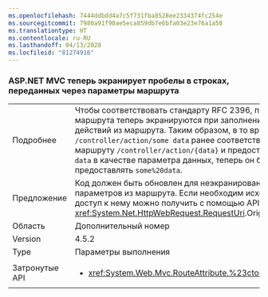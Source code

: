 ```yaml
---
ms.openlocfilehash: 7444ddbdd4a7c5f731fba8528ee2334374fc254e
ms.sourcegitcommit: 7980a91f90ae5eca859db7e6bfa03e23e76a1a50
ms.translationtype: HT
ms.contentlocale: ru-RU
ms.lasthandoff: 04/13/2020
ms.locfileid: "81274916"
---
```

### <a name="aspnet-mvc-now-escapes-spaces-in-strings-passed-in-via-route-parameters"></a>ASP.NET MVC теперь экранирует пробелы в строках, переданных через параметры маршрута

|   |   |
|---|---|
|Подробнее|Чтобы соответствовать стандарту RFC 2396, пробелы в путях маршрута теперь экранируются при заполнении параметров действий из маршрута. Таким образом, в то время как <code>/controller/action/some data</code> ранее соответствовал маршруту <code>/controller/action/{data}</code> и предоставлял <code>some data</code> в качестве параметра данных, теперь он будет предоставлять <code>some%20data</code>.|
|Предложение|Код должен быть обновлен для неэкранирования строковых параметров из маршрута. Если необходим исходный URI, доступ к нему можно получить с помощью API <xref:System.Net.HttpWebRequest.RequestUri>.OriginalString.|
|Область|Дополнительный номер|
|Version|4.5.2|
|Type|Параметры выполнения|
|Затронутые API|<ul><li><xref:System.Web.Mvc.RouteAttribute.%23ctor(System.String)></li></ul>|
